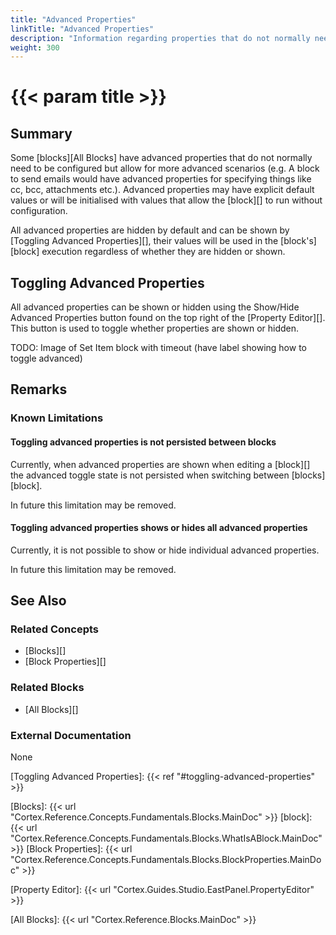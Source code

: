 ```yaml
---
title: "Advanced Properties"
linkTitle: "Advanced Properties"
description: "Information regarding properties that do not normally need to be configured but allow for more advanced scenarios."
weight: 300
---
```


# {{< param title >}}

## Summary

Some [blocks][All Blocks] have advanced properties that do not normally need to be configured but allow for more advanced scenarios (e.g. A block to send emails would have advanced properties for specifying things like cc, bcc, attachments etc.). Advanced properties may have explicit default values or will be initialised with values that allow the [block][] to run without configuration.

All advanced properties are hidden by default and can be shown by [Toggling Advanced Properties][], their values will be used in the [block's][block] execution regardless of whether they are hidden or shown.

## Toggling Advanced Properties

All advanced properties can be shown or hidden using the Show/Hide Advanced Properties button found on the top right of the [Property Editor][]. This button is used to toggle whether properties are shown or hidden.

TODO: Image of Set Item block with timeout (have label showing how to toggle advanced)

## Remarks

### Known Limitations

#### Toggling advanced properties is not persisted between blocks

Currently, when advanced properties are shown when editing a [block][] the advanced toggle state is not persisted when switching between [blocks][block].

In future this limitation may be removed.

#### Toggling advanced properties shows or hides all advanced properties

Currently, it is not possible to show or hide individual advanced properties.

In future this limitation may be removed.

## See Also

### Related Concepts

- [Blocks][]
- [Block Properties][]

### Related Blocks

- [All Blocks][]

### External Documentation

None

[Toggling Advanced Properties]: {{< ref "#toggling-advanced-properties" >}}

[Blocks]: {{< url "Cortex.Reference.Concepts.Fundamentals.Blocks.MainDoc" >}}
[block]: {{< url "Cortex.Reference.Concepts.Fundamentals.Blocks.WhatIsABlock.MainDoc" >}}
[Block Properties]: {{< url "Cortex.Reference.Concepts.Fundamentals.Blocks.BlockProperties.MainDoc" >}}

[Property Editor]: {{< url "Cortex.Guides.Studio.EastPanel.PropertyEditor" >}}

[All Blocks]: {{< url "Cortex.Reference.Blocks.MainDoc" >}}
